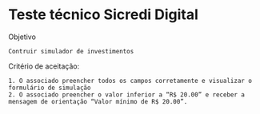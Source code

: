 # Teste técnico Sicredi Digital

  Objetivo

    Contruir simulador de investimentos
    
  Critério de aceitação:

    1. O associado preencher todos os campos corretamente e visualizar o formulário de simulação
    2. O associado preencher o valor inferior a “R$ 20.00” e receber a mensagem de orientação “Valor mínimo de R$ 20.00”.  

